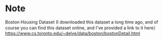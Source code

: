 # Note
Boston Housing Dataset (I downloaded this dataset a long time ago, and of course you can find this dataset online, and I've provided a link to it here）
https://www.cs.toronto.edu/~delve/data/boston/bostonDetail.html
